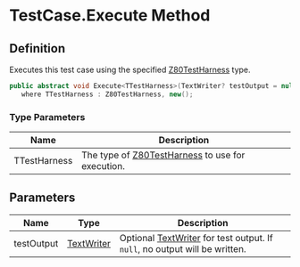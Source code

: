 # TestCase.Execute Method
## Definition

Executes this test case using the specified [Z80TestHarness](MrKWatkins.EmulatorTestSuites.Z80.Z80TestHarness.md) type.

```c#
public abstract void Execute<TTestHarness>(TextWriter? testOutput = null)
   where TTestHarness : Z80TestHarness, new();
```

### Type Parameters

| Name | Description |
| ---- | ----------- |
| TTestHarness | The type of [Z80TestHarness](MrKWatkins.EmulatorTestSuites.Z80.Z80TestHarness.md) to use for execution. |

## Parameters

| Name | Type | Description |
| ---- | ---- | ----------- |
| testOutput | [TextWriter](https://learn.microsoft.com/en-gb/dotnet/api/System.IO.TextWriter) | Optional [TextWriter](https://learn.microsoft.com/en-gb/dotnet/api/System.IO.TextWriter) for test output. If `null`, no output will be written. |

